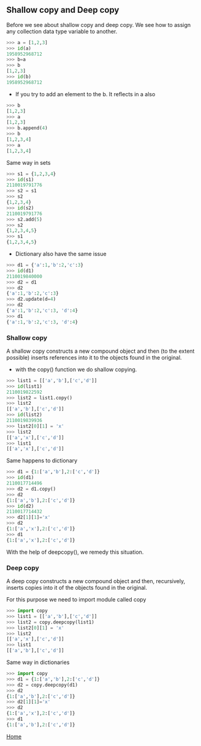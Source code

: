 ## Shallow copy and Deep copy

Before we see about shallow copy and deep copy. We see how to assign any collection data type variable to another.

```python
>>> a = [1,2,3]
>>> id(a)
1958952968712
>>> b=a
>>> b
[1,2,3]
>>> id(b)
1958952968712
```
- If you try to add an element to the b. It reflects in a also

```python
>>> b
[1,2,3]
>>> a
[1,2,3]
>>> b.append(4)
>>> b
[1,2,3,4]
>>> a
[1,2,3,4]
```

Same way in sets

```python
>>> s1 = {1,2,3,4}
>>> id(s1)
2110019791776
>>> s2 = s1
>>> s2
{1,2,3,4}
>>> id(s2)
2110019791776
>>> s2.add(5)
>>> s2
{1,2,3,4,5}
>>> s1
{1,2,3,4,5}
```
- Dictionary also have the same issue

```python
>>> d1 = {'a':1,'b':2,'c':3}
>>> id(d1)
2110019840000
>>> d2 = d1
>>> d2
{'a':1,'b':2,'c':3}
>>> d2.update(d=4)
>>> d2
{'a':1,'b':2,'c':3, 'd':4}
>>> d1
{'a':1,'b':2,'c':3, 'd':4}
```
### Shallow copy

A shallow copy constructs a new compound object and then (to the extent possible) inserts references into it to the objects found in the original.


- with the copy() function we do shallow copying.

```python
>>> list1 = [['a','b'],['c','d']]
>>> id(list1)
2110019822592
>>> list2 = list1.copy()
>>> list2
[['a','b'],['c','d']]
>>> id(list2)
2110019839936
>>> list2[0][1] = 'x'
>>> list2
[['a','x'],['c','d']]
>>> list1
[['a','x'],['c','d']]
```
Same happens to dictionary

```python
>>> d1 = {1:['a','b'],2:['c','d']}
>>> id(d1)
2110017714496
>>> d2 = d1.copy()
>>> d2
{1:['a','b'],2:['c','d']}
>>> id(d2)
2110017714432
>>> d2[1][1]='x'
>>> d2
{1:['a','x'],2:['c','d']}
>>> d1
{1:['a','x'],2:['c','d']}
```

With the help of deepcopy(), we remedy this situation.


### Deep copy

A deep copy constructs a new compound object and then, recursively, inserts copies into it of the objects found in the original.

For this purpose we need to import module called copy

```python
>>> import copy
>>> list1 = [['a','b'],['c','d']]
>>> list2 = copy.deepcopy(list1)
>>> list2[0][1] = 'x'
>>> list2
[['a','x'],['c','d']]
>>> list1
[['a','b'],['c','d']]
```
Same way in dictionaries

```python
>>> import copy
>>> d1 = {1:['a','b'],2:['c','d']}
>>> d2 = copy.deepcopy(d1)
>>> d2
{1:['a','b'],2:['c','d']}
>>> d2[1][1]='x'
>>> d2
{1:['a','x'],2:['c','d']}
>>> d1
{1:['a','b'],2:['c','d']}
```

[Home](index.md)
